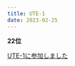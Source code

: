 ```yaml
---
title: UTE-1
date: 2023-02-25
---
```


**22位**

[UTE-1に参加しました](https://zenn.dev/monica/articles/117a84653f69a7)
